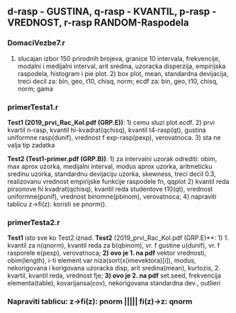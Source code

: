 ## d-rasp - GUSTINA, q-rasp - KVANTIL, p-rasp - VREDNOST, r-rasp RANDOM-Raspodela

### DomaciVezbe7.r
1) slucajan izbor 150 prirodnih brojeva, granice 10 intervala, frekvencije, modalni i medijalni interval, arit sredina, uzoracka disperzija, empirijska raspodela, histogram i pie plot. 2) box plot, mean, standardna devijacija, treci decil za: bin, geo, t10, chisq, norm; ecdf za: bin, geo, t10, chisq, norm; gama

### primerTesta1.r
**Test1 (2019_prvi_Rac_Kol.pdf (GRP.E))**: 1) cemu sluzi plot.ecdf. 2) prvi kvartil n-rasp, kvantil hi-kvadrat(qchisq), kvantil t4-rasp(qt), gustina uniformne rasp(dunif), vrednost f exp-rasp(pexp), verovatnoca. 3) sta ne valja tip zadatka

**Test2 (Test1-primer.pdf (GRP.B))**: 1) za intervalni uzorak odrediti: obim, max aprox uzorka, medijalni interval, modus aprox uzorka, aritmeticku sredinu uzorka, standardnu devijaciju uzorka, skewness, treci decil 0.3, realizovanu vrednost empirijske funkcije raspodele fn, qqplot 2) kvantil reda pirsonove hi kvadrat(qchisq), kvantil reda studentove t10(qt), vrednost uniformne(punif), vrednost binomne(pbinom), verovatnoca; 4) napraviti tablicu z->fi(z): koristi se pnorm().


### primerTesta2.r
**Test1** isto sve ko Test2 iznad. 
**Test2** (2019_prvi_Rac_Kol.pdf (GRP.E)**: 1) 1. kvantil za n(qnorm), kvantil reda za b(qbinom), vr. f gustine u(dunif), vr. f rasporele e(pexp), verovatnoca; **2) ovo je 1. na pdf** vektor vrednosti, obim(length), i-ti element var niza(sort(x(imevektora)[i]), modus, nekorigovana i korigovana uzoracka disp, arit sredina(mean), kurtozis, 2. kvartil, kvantil reda, vrednost fje; **3) ovo je 2. na pdf** set.seed, frekvencija elementa(table), kovarijansa(cov), nekorigovana standardna dev., outlieri

### Napraviti tablicu: z->fi(z): pnorm ||||| fi(z)->z: qnorm
